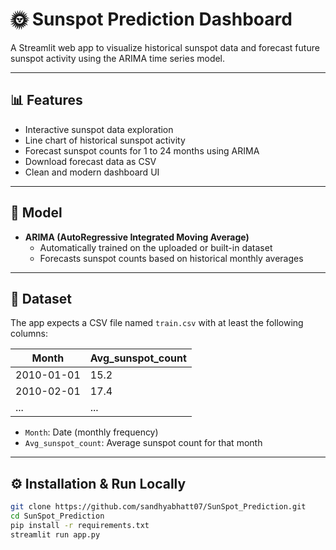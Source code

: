 # 🌞 Sunspot Prediction Dashboard

A Streamlit web app to visualize historical sunspot data and forecast future sunspot activity using the ARIMA time series model.

---

## 📊 Features

- Interactive sunspot data exploration
- Line chart of historical sunspot activity
- Forecast sunspot counts for 1 to 24 months using ARIMA
- Download forecast data as CSV
- Clean and modern dashboard UI


---

## 🧠 Model

- **ARIMA (AutoRegressive Integrated Moving Average)**
  - Automatically trained on the uploaded or built-in dataset
  - Forecasts sunspot counts based on historical monthly averages

---

## 📁 Dataset

The app expects a CSV file named `train.csv` with at least the following columns:

| Month         | Avg_sunspot_count |
|---------------|------------------|
| 2010-01-01    | 15.2             |
| 2010-02-01    | 17.4             |
| ...           | ...              |

- `Month`: Date (monthly frequency)
- `Avg_sunspot_count`: Average sunspot count for that month

---

## ⚙️ Installation & Run Locally

```bash
git clone https://github.com/sandhyabhatt07/SunSpot_Prediction.git
cd SunSpot_Prediction
pip install -r requirements.txt
streamlit run app.py
